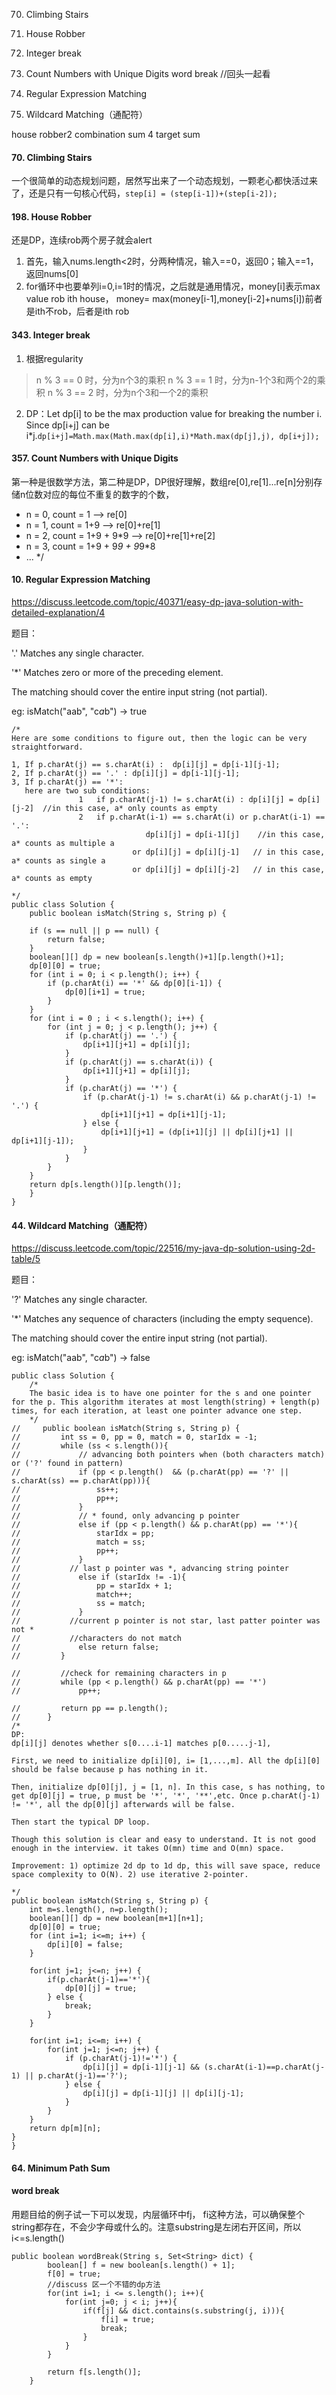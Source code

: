 70. Climbing Stairs
198. House Robber
343. Integer break
357. Count Numbers with Unique Digits
 word break
//回头一起看

10. Regular Expression Matching
44. Wildcard Matching（通配符）


house robber2
combination sum 4
target sum


#### 70. Climbing Stairs
一个很简单的动态规划问题，居然写出来了一个动态规划，一颗老心都快活过来了，还是只有一句核心代码，`step[i] = (step[i-1])+(step[i-2]);`

#### 198. House Robber
还是DP，连续rob两个房子就会alert

1. 首先，输入nums.length<2时，分两种情况，输入==0，返回0；输入==1，返回nums[0]
2. for循环中也要单列i=0,i=1时的情况，之后就是通用情况，money[i]表示max value rob ith house， money= max(money[i-1],money[i-2]+nums[i])前者是ith不rob，后者是ith rob

#### 343. Integer break
1. 根据regularity
>n % 3 == 0 时，分为n个3的乘积
n % 3 == 1 时，分为n-1个3和两个2的乘积
n % 3 == 2 时，分为n个3和一个2的乘积
2. DP：Let dp[i] to be the max production value for breaking the number i. Since dp[i+j] can be i*j.`dp[i+j]=Math.max(Math.max(dp[i],i)*Math.max(dp[j],j), dp[i+j]);`

#### 357. Count Numbers with Unique Digits
第一种是很数学方法，第二种是DP，DP很好理解，数组re[0],re[1]...re[n]分别存储n位数对应的每位不重复的数字的个数，
 * n = 0, count = 1 --> re[0]
 * n = 1, count = 1+9 --> re[0]+re[1]
 * n = 2, count = 1+9 + 9*9 --> re[0]+re[1]+re[2]
 * n = 3, count = 1+9 + 9*9 + 9*9*8
 * ...
 */

#### 10. Regular Expression Matching
https://discuss.leetcode.com/topic/40371/easy-dp-java-solution-with-detailed-explanation/4

题目：

'.' Matches any single character.

'*' Matches zero or more of the preceding element.

The matching should cover the entire input string (not partial).

eg: isMatch("aab", "c*a*b") → true
```
/*
Here are some conditions to figure out, then the logic can be very straightforward.

1, If p.charAt(j) == s.charAt(i) :  dp[i][j] = dp[i-1][j-1];
2, If p.charAt(j) == '.' : dp[i][j] = dp[i-1][j-1];
3, If p.charAt(j) == '*': 
   here are two sub conditions:
               1   if p.charAt(j-1) != s.charAt(i) : dp[i][j] = dp[i][j-2]  //in this case, a* only counts as empty
               2   if p.charAt(i-1) == s.charAt(i) or p.charAt(i-1) == '.':
                              dp[i][j] = dp[i-1][j]    //in this case, a* counts as multiple a 
                           or dp[i][j] = dp[i][j-1]   // in this case, a* counts as single a
                           or dp[i][j] = dp[i][j-2]   // in this case, a* counts as empty
                           
*/
public class Solution {
    public boolean isMatch(String s, String p) {

    if (s == null || p == null) {
        return false;
    }
    boolean[][] dp = new boolean[s.length()+1][p.length()+1];
    dp[0][0] = true;
    for (int i = 0; i < p.length(); i++) {
        if (p.charAt(i) == '*' && dp[0][i-1]) {
            dp[0][i+1] = true;
        }
    }
    for (int i = 0 ; i < s.length(); i++) {
        for (int j = 0; j < p.length(); j++) {
            if (p.charAt(j) == '.') {
                dp[i+1][j+1] = dp[i][j];
            }
            if (p.charAt(j) == s.charAt(i)) {
                dp[i+1][j+1] = dp[i][j];
            }
            if (p.charAt(j) == '*') {
                if (p.charAt(j-1) != s.charAt(i) && p.charAt(j-1) != '.') {
                    dp[i+1][j+1] = dp[i+1][j-1];
                } else {
                    dp[i+1][j+1] = (dp[i+1][j] || dp[i][j+1] || dp[i+1][j-1]);
                }
            }
        }
    }
    return dp[s.length()][p.length()];
    }
}
```

#### 44. Wildcard Matching（通配符）
https://discuss.leetcode.com/topic/22516/my-java-dp-solution-using-2d-table/5

题目：

'?' Matches any single character.

'*' Matches any sequence of characters (including the empty sequence).

The matching should cover the entire input string (not partial).

eg: isMatch("aab", "c*a*b") → false
```
public class Solution {
    /*
    The basic idea is to have one pointer for the s and one pointer for the p. This algorithm iterates at most length(string) + length(p) times, for each iteration, at least one pointer advance one step.
    */
//     public boolean isMatch(String s, String p) {
//         int ss = 0, pp = 0, match = 0, starIdx = -1;            
//         while (ss < s.length()){
//             // advancing both pointers when (both characters match) or ('?' found in pattern)
//             if (pp < p.length()  && (p.charAt(pp) == '?' || s.charAt(ss) == p.charAt(pp))){
//                 ss++;
//                 pp++;
//             }
//             // * found, only advancing p pointer
//             else if (pp < p.length() && p.charAt(pp) == '*'){
//                 starIdx = pp;
//                 match = ss;
//                 pp++;
//             }
//           // last p pointer was *, advancing string pointer
//             else if (starIdx != -1){
//                 pp = starIdx + 1;
//                 match++;
//                 ss = match;
//             }
//           //current p pointer is not star, last patter pointer was not *
//           //characters do not match
//             else return false;
//         }
        
//         //check for remaining characters in p
//         while (pp < p.length() && p.charAt(pp) == '*')
//             pp++;
        
//         return pp == p.length();
//      }
/*
DP:
dp[i][j] denotes whether s[0....i-1] matches p[0.....j-1],

First, we need to initialize dp[i][0], i= [1,...,m]. All the dp[i][0] should be false because p has nothing in it.

Then, initialize dp[0][j], j = [1, n]. In this case, s has nothing, to get dp[0][j] = true, p must be '*', '*', '**',etc. Once p.charAt(j-1) != '*', all the dp[0][j] afterwards will be false.

Then start the typical DP loop.

Though this solution is clear and easy to understand. It is not good enough in the interview. it takes O(mn) time and O(mn) space.

Improvement: 1) optimize 2d dp to 1d dp, this will save space, reduce space complexity to O(N). 2) use iterative 2-pointer.

*/
public boolean isMatch(String s, String p) {
	int m=s.length(), n=p.length();
	boolean[][] dp = new boolean[m+1][n+1];
	dp[0][0] = true;
	for (int i=1; i<=m; i++) {
		dp[i][0] = false;
	}
	
	for(int j=1; j<=n; j++) {
		if(p.charAt(j-1)=='*'){
			dp[0][j] = true;
		} else {
			break;
		}
	}
	
	for(int i=1; i<=m; i++) {
		for(int j=1; j<=n; j++) {
			if (p.charAt(j-1)!='*') {
				dp[i][j] = dp[i-1][j-1] && (s.charAt(i-1)==p.charAt(j-1) || p.charAt(j-1)=='?');
			} else {
				dp[i][j] = dp[i-1][j] || dp[i][j-1];
			}
		}
	}
	return dp[m][n];
}
}
```





#### 64. Minimum Path Sum 


####   word break
用题目给的例子试一下可以发现，内层循环中fj， fi这种方法，可以确保整个string都存在，不会少字母或什么的。注意substring是左闭右开区间，所以i<=s.length()
```
public boolean wordBreak(String s, Set<String> dict) {
        boolean[] f = new boolean[s.length() + 1];
        f[0] = true;
        //discuss 区一个不错的dp方法
        for(int i=1; i <= s.length(); i++){
            for(int j=0; j < i; j++){
                if(f[j] && dict.contains(s.substring(j, i))){
                    f[i] = true;
                    break;
                }
            }
        }
        
        return f[s.length()];
    }
```